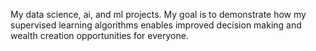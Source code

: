 My data science, ai, and ml projects. 
My goal is to demonstrate how my supervised learning algorithms enables improved decision making and wealth creation opportunities for everyone. 
